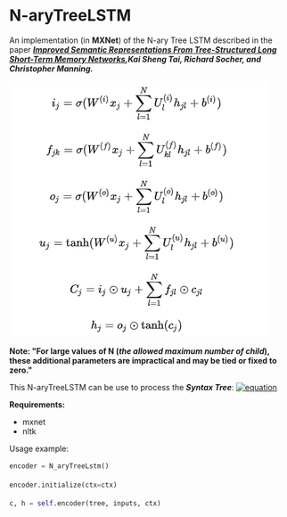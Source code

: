 # N-aryTreeLSTM

An implementation (in **MXNet**) of the N-ary Tree LSTM described in the paper ***[Improved Semantic Representations From Tree-Structured Long Short-Term Memory Networks](http://arxiv.org/abs/1503.00075),Kai Sheng Tai, Richard Socher, and Christopher Manning.***

[![equation](https://github.com/mzx5464/N-aryTreeLSTM/blob/master/asset/equation.png)](#)

**Note: "For large values of N (*the allowed maximum number of child*), these additional parameters are impractical and may be tied or fixed to zero."**

This N-aryTreeLSTM can be use to process the ***Syntax Tree***:
[![equation](https://github.com/zhixinma/N-aryTreeLSTM/blob/master/asset/Syntax%20Tree%20Example.png)](#)


**Requirements:**
 - mxnet
 - nltk


Usage example: 

```python
encoder = N_aryTreeLstm()

encoder.initialize(ctx=ctx)

c, h = self.encoder(tree, inputs, ctx)
```
